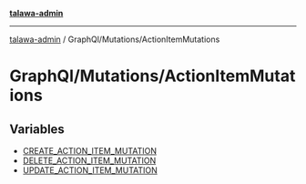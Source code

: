 [**talawa-admin**](../../../README.md)

***

[talawa-admin](../../../README.md) / GraphQl/Mutations/ActionItemMutations

# GraphQl/Mutations/ActionItemMutations

## Variables

- [CREATE\_ACTION\_ITEM\_MUTATION](variables/CREATE_ACTION_ITEM_MUTATION.md)
- [DELETE\_ACTION\_ITEM\_MUTATION](variables/DELETE_ACTION_ITEM_MUTATION.md)
- [UPDATE\_ACTION\_ITEM\_MUTATION](variables/UPDATE_ACTION_ITEM_MUTATION.md)
